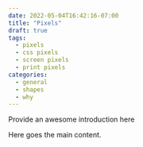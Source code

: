 ```yaml
--- 
date: 2022-05-04T16:42:16-07:00 
title: "Pixels" 
draft: true 
tags: 
  - pixels
  - css pixels
  - screen pixels
  - print pixels 
categories: 
  - general 
  - shapes
  - why
--- 
```

  
Provide an awesome introduction here 
  
<!--more--> 
  
Here goes the main content.
